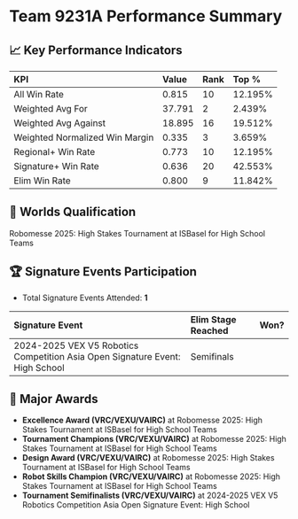 # Team 9231A Performance Summary

## 📈 Key Performance Indicators
| KPI | Value | Rank | Top % |
|:---|:-----|:----|:------|
| All Win Rate | 0.815 | 10 | 12.195% |
| Weighted Avg For | 37.791 | 2 | 2.439% |
| Weighted Avg Against | 18.895 | 16 | 19.512% |
| Weighted Normalized Win Margin | 0.335 | 3 | 3.659% |
| Regional+ Win Rate | 0.773 | 10 | 12.195% |
| Signature+ Win Rate | 0.636 | 20 | 42.553% |
| Elim Win Rate | 0.800 | 9 | 11.842% |


## 🎯 Worlds Qualification
Robomesse 2025: High Stakes Tournament at ISBasel for High School Teams

## 🏆 Signature Events Participation
- Total Signature Events Attended: **1**

| Signature Event | Elim Stage Reached | Won? |
|:----------------|:-------------------|:----|
| 2024-2025 VEX V5 Robotics Competition Asia Open Signature Event: High School | Semifinals |  |


## 🥇 Major Awards
- **Excellence Award (VRC/VEXU/VAIRC)** at Robomesse 2025: High Stakes Tournament at ISBasel for High School Teams
- **Tournament Champions (VRC/VEXU/VAIRC)** at Robomesse 2025: High Stakes Tournament at ISBasel for High School Teams
- **Design Award (VRC/VEXU/VAIRC)** at Robomesse 2025: High Stakes Tournament at ISBasel for High School Teams
- **Robot Skills Champion (VRC/VEXU/VAIRC)** at Robomesse 2025: High Stakes Tournament at ISBasel for High School Teams
- **Tournament Semifinalists (VRC/VEXU/VAIRC)** at 2024-2025 VEX V5 Robotics Competition Asia Open Signature Event: High School

